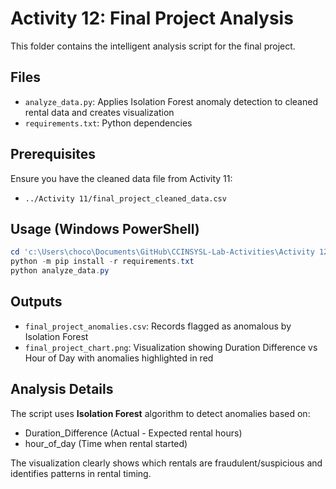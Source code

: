 # Activity 12: Final Project Analysis

This folder contains the intelligent analysis script for the final project.

## Files
- `analyze_data.py`: Applies Isolation Forest anomaly detection to cleaned rental data and creates visualization
- `requirements.txt`: Python dependencies

## Prerequisites
Ensure you have the cleaned data file from Activity 11:
- `../Activity 11/final_project_cleaned_data.csv`

## Usage (Windows PowerShell)

```powershell
cd 'c:\Users\choco\Documents\GitHub\CCINSYSL-Lab-Activities\Activity 12'
python -m pip install -r requirements.txt
python analyze_data.py
```

## Outputs
- `final_project_anomalies.csv`: Records flagged as anomalous by Isolation Forest
- `final_project_chart.png`: Visualization showing Duration Difference vs Hour of Day with anomalies highlighted in red

## Analysis Details
The script uses **Isolation Forest** algorithm to detect anomalies based on:
- Duration_Difference (Actual - Expected rental hours)
- hour_of_day (Time when rental started)

The visualization clearly shows which rentals are fraudulent/suspicious and identifies patterns in rental timing.
